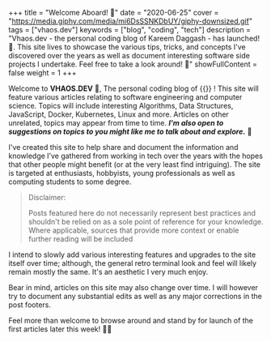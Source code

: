 +++
title = "Welcome Aboard! 🚀"
date = "2020-06-25"
cover = "https://media.giphy.com/media/mi6DsSSNKDbUY/giphy-downsized.gif"
tags = ["vhaos.dev"]
keywords = ["blog", "coding", "tech"]
description = "Vhaos.dev - the personal coding blog of Kareem Daggash - has launched! 🎉. This site lives to showcase the various tips, tricks, and concepts I've discovered over the years as well as document interesting software side projects I undertake. Feel free to take a look around! 🔎"
showFullContent = false
weight = 1
+++

Welcome to **VHAOS.DEV** 🙋, The personal coding blog of {{<fancylink href="http://twitter.com/kareemdagg" label="Kareem Daggash">}} ! This site will feature various articles relating to software engineering and computer science. Topics will include interesting Algorithms, Data Structures, JavaScript, Docker, Kubernetes, Linux and more. Articles on other unrelated, topics may appear from time to time. **_I'm also open to suggestions on topics to you might like me to talk about and explore._** 📩

I've created this site to help share and document the information and knowledge I’ve gathered from working in tech over the years with the hopes that other people might benefit (or at the very least find intriguing). The site is targeted at enthusiasts, hobbyists, young professionals as well as computing students to some degree. 

> Disclaimer:
>
> Posts featured here do not necessarily represent best practices and shouldn't be relied on as a sole point of reference for your knowledge. Where applicable, sources that provide more context or enable further reading will be included

I intend to slowly add various interesting features and upgrades to the site itself over time; although, the general retro terminal look and feel will likely remain mostly the same. It's an aesthetic I very much enjoy.  

Bear in mind, articles on this site may also change over time. I will however try to document any substantial edits as well as any major corrections in the post footers.

Feel more than welcome to browse around and stand by for launch of the first articles later this week! 👩‍🚀 